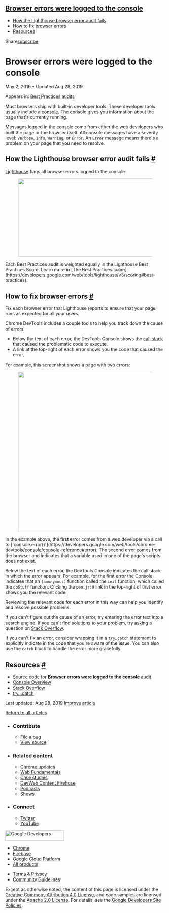 ## <a href="#browser-errors-were-logged-to-the-console" class="w-toc__header--link">Browser errors were logged to the console</a>

- [How the Lighthouse browser error audit fails](#how-the-lighthouse-browser-error-audit-fails)
- [How to fix browser errors](#how-to-fix-browser-errors)
- [Resources](#resources)

Share<a href="/newsletter/" class="gc-analytics-event w-actions__fab w-actions__fab--subscribe"><span>subscribe</span></a>

# Browser errors were logged to the console

May 2, 2019 <span class="w-author__separator">•</span> Updated Aug 28, 2019

<span class="w-post-signpost__title">Appears in:</span> <a href="/lighthouse-best-practices" class="w-post-signpost__link">Best Practices audits</a>

Most browsers ship with built-in developer tools. These developer tools usually include a [console](https://developers.google.com/web/tools/chrome-devtools/console/). The console gives you information about the page that's currently running.

Messages logged in the console come from either the web developers who built the page or the browser itself. All console messages have a severity level: `Verbose`, `Info`, `Warning`, or `Error`. An `Error` message means there's a problem on your page that you need to resolve.

## How the Lighthouse browser error audit fails <a href="#how-the-lighthouse-browser-error-audit-fails" class="w-headline-link">#</a>

[Lighthouse](https://developers.google.com/web/tools/lighthouse/) flags all browser errors logged to the console:

<figure><img src="https://web-dev.imgix.net/image/tcFciHGuF3MxnTr1y5ue01OGLBn2/AjfKRZm8E4ZUi2QvQtL3.png?auto=format" class="w-screenshot" sizes="(min-width: 800px) 800px, calc(100vw - 48px)" srcset="https://web-dev.imgix.net/image/tcFciHGuF3MxnTr1y5ue01OGLBn2/AjfKRZm8E4ZUi2QvQtL3.png?auto=format&amp;w=200 200w, https://web-dev.imgix.net/image/tcFciHGuF3MxnTr1y5ue01OGLBn2/AjfKRZm8E4ZUi2QvQtL3.png?auto=format&amp;w=228 228w, https://web-dev.imgix.net/image/tcFciHGuF3MxnTr1y5ue01OGLBn2/AjfKRZm8E4ZUi2QvQtL3.png?auto=format&amp;w=260 260w, https://web-dev.imgix.net/image/tcFciHGuF3MxnTr1y5ue01OGLBn2/AjfKRZm8E4ZUi2QvQtL3.png?auto=format&amp;w=296 296w, https://web-dev.imgix.net/image/tcFciHGuF3MxnTr1y5ue01OGLBn2/AjfKRZm8E4ZUi2QvQtL3.png?auto=format&amp;w=338 338w, https://web-dev.imgix.net/image/tcFciHGuF3MxnTr1y5ue01OGLBn2/AjfKRZm8E4ZUi2QvQtL3.png?auto=format&amp;w=385 385w, https://web-dev.imgix.net/image/tcFciHGuF3MxnTr1y5ue01OGLBn2/AjfKRZm8E4ZUi2QvQtL3.png?auto=format&amp;w=439 439w, https://web-dev.imgix.net/image/tcFciHGuF3MxnTr1y5ue01OGLBn2/AjfKRZm8E4ZUi2QvQtL3.png?auto=format&amp;w=500 500w, https://web-dev.imgix.net/image/tcFciHGuF3MxnTr1y5ue01OGLBn2/AjfKRZm8E4ZUi2QvQtL3.png?auto=format&amp;w=571 571w, https://web-dev.imgix.net/image/tcFciHGuF3MxnTr1y5ue01OGLBn2/AjfKRZm8E4ZUi2QvQtL3.png?auto=format&amp;w=650 650w, https://web-dev.imgix.net/image/tcFciHGuF3MxnTr1y5ue01OGLBn2/AjfKRZm8E4ZUi2QvQtL3.png?auto=format&amp;w=741 741w, https://web-dev.imgix.net/image/tcFciHGuF3MxnTr1y5ue01OGLBn2/AjfKRZm8E4ZUi2QvQtL3.png?auto=format&amp;w=845 845w, https://web-dev.imgix.net/image/tcFciHGuF3MxnTr1y5ue01OGLBn2/AjfKRZm8E4ZUi2QvQtL3.png?auto=format&amp;w=964 964w, https://web-dev.imgix.net/image/tcFciHGuF3MxnTr1y5ue01OGLBn2/AjfKRZm8E4ZUi2QvQtL3.png?auto=format&amp;w=1098 1098w, https://web-dev.imgix.net/image/tcFciHGuF3MxnTr1y5ue01OGLBn2/AjfKRZm8E4ZUi2QvQtL3.png?auto=format&amp;w=1252 1252w, https://web-dev.imgix.net/image/tcFciHGuF3MxnTr1y5ue01OGLBn2/AjfKRZm8E4ZUi2QvQtL3.png?auto=format&amp;w=1428 1428w, https://web-dev.imgix.net/image/tcFciHGuF3MxnTr1y5ue01OGLBn2/AjfKRZm8E4ZUi2QvQtL3.png?auto=format&amp;w=1600 1600w" width="800" height="247" /></figure>Each Best Practices audit is weighted equally in the Lighthouse Best Practices Score. Learn more in [The Best Practices score](https://developers.google.com/web/tools/lighthouse/v3/scoring#best-practices).

## How to fix browser errors <a href="#how-to-fix-browser-errors" class="w-headline-link">#</a>

Fix each browser error that Lighthouse reports to ensure that your page runs as expected for all your users.

Chrome DevTools includes a couple tools to help you track down the cause of errors:

- Below the text of each error, the DevTools Console shows the [call stack](https://developer.mozilla.org/en-US/docs/Glossary/Call_stack) that caused the problematic code to execute.
- A link at the top-right of each error shows you the code that caused the error.

For example, this screenshot shows a page with two errors:

<figure><img src="https://web-dev.imgix.net/image/tcFciHGuF3MxnTr1y5ue01OGLBn2/KBP4iOO12CqHURgmjxaY.png?auto=format" class="w-screenshot w-screenshot--filled" sizes="(min-width: 800px) 800px, calc(100vw - 48px)" srcset="https://web-dev.imgix.net/image/tcFciHGuF3MxnTr1y5ue01OGLBn2/KBP4iOO12CqHURgmjxaY.png?auto=format&amp;w=200 200w, https://web-dev.imgix.net/image/tcFciHGuF3MxnTr1y5ue01OGLBn2/KBP4iOO12CqHURgmjxaY.png?auto=format&amp;w=228 228w, https://web-dev.imgix.net/image/tcFciHGuF3MxnTr1y5ue01OGLBn2/KBP4iOO12CqHURgmjxaY.png?auto=format&amp;w=260 260w, https://web-dev.imgix.net/image/tcFciHGuF3MxnTr1y5ue01OGLBn2/KBP4iOO12CqHURgmjxaY.png?auto=format&amp;w=296 296w, https://web-dev.imgix.net/image/tcFciHGuF3MxnTr1y5ue01OGLBn2/KBP4iOO12CqHURgmjxaY.png?auto=format&amp;w=338 338w, https://web-dev.imgix.net/image/tcFciHGuF3MxnTr1y5ue01OGLBn2/KBP4iOO12CqHURgmjxaY.png?auto=format&amp;w=385 385w, https://web-dev.imgix.net/image/tcFciHGuF3MxnTr1y5ue01OGLBn2/KBP4iOO12CqHURgmjxaY.png?auto=format&amp;w=439 439w, https://web-dev.imgix.net/image/tcFciHGuF3MxnTr1y5ue01OGLBn2/KBP4iOO12CqHURgmjxaY.png?auto=format&amp;w=500 500w, https://web-dev.imgix.net/image/tcFciHGuF3MxnTr1y5ue01OGLBn2/KBP4iOO12CqHURgmjxaY.png?auto=format&amp;w=571 571w, https://web-dev.imgix.net/image/tcFciHGuF3MxnTr1y5ue01OGLBn2/KBP4iOO12CqHURgmjxaY.png?auto=format&amp;w=650 650w, https://web-dev.imgix.net/image/tcFciHGuF3MxnTr1y5ue01OGLBn2/KBP4iOO12CqHURgmjxaY.png?auto=format&amp;w=741 741w, https://web-dev.imgix.net/image/tcFciHGuF3MxnTr1y5ue01OGLBn2/KBP4iOO12CqHURgmjxaY.png?auto=format&amp;w=845 845w, https://web-dev.imgix.net/image/tcFciHGuF3MxnTr1y5ue01OGLBn2/KBP4iOO12CqHURgmjxaY.png?auto=format&amp;w=964 964w, https://web-dev.imgix.net/image/tcFciHGuF3MxnTr1y5ue01OGLBn2/KBP4iOO12CqHURgmjxaY.png?auto=format&amp;w=1098 1098w, https://web-dev.imgix.net/image/tcFciHGuF3MxnTr1y5ue01OGLBn2/KBP4iOO12CqHURgmjxaY.png?auto=format&amp;w=1252 1252w, https://web-dev.imgix.net/image/tcFciHGuF3MxnTr1y5ue01OGLBn2/KBP4iOO12CqHURgmjxaY.png?auto=format&amp;w=1428 1428w, https://web-dev.imgix.net/image/tcFciHGuF3MxnTr1y5ue01OGLBn2/KBP4iOO12CqHURgmjxaY.png?auto=format&amp;w=1600 1600w" width="800" height="505" /></figure>In the example above, the first error comes from a web developer via a call to [`console.error()`](https://developers.google.com/web/tools/chrome-devtools/console/console-reference#error). The second error comes from the browser and indicates that a variable used in one of the page's scripts does not exist.

Below the text of each error, the DevTools Console indicates the call stack in which the error appears. For example, for the first error the Console indicates that an `(anonymous)` function called the `init` function, which called the `doStuff` function. Clicking the `pen.js:9` link in the top-right of that error shows you the relevant code.

Reviewing the relevant code for each error in this way can help you identify and resolve possible problems.

If you can't figure out the cause of an error, try entering the error text into a search engine. If you can't find solutions to your problem, try asking a question on [Stack Overflow](https://stackoverflow.com).

If you can't fix an error, consider wrapping it in a [`try…catch`](https://developer.mozilla.org/en-US/docs/Web/JavaScript/Reference/Statements/try...catch) statement to explicitly indicate in the code that you're aware of the issue. You can also use the `catch` block to handle the error more gracefully.

## Resources <a href="#resources" class="w-headline-link">#</a>

- [Source code for **Browser errors were logged to the console** audit](https://github.com/GoogleChrome/lighthouse/blob/master/lighthouse-core/audits/errors-in-console.js)
- [Console Overview](https://developers.google.com/web/tools/chrome-devtools/console/)
- [Stack Overflow](https://stackoverflow.com/)
- [try…catch](https://developer.mozilla.org/en-US/docs/Web/JavaScript/Reference/Statements/try...catch)

<span class="w-mr--sm">Last updated: Aug 28, 2019 </span>[Improve article](https://github.com/GoogleChrome/web.dev/blob/master/src/site/content/en/lighthouse-best-practices/errors-in-console/index.md)

<a href="/lighthouse-best-practices" class="gc-analytics-event w-article-navigation__link w-article-navigation__link--back w-article-navigation__link--single">Return to all articles</a>

- ### Contribute

  - <a href="https://github.com/GoogleChrome/web.dev/issues/new?assignees=&amp;labels=bug&amp;template=bug_report.md&amp;title=" class="w-footer__linkbox-link">File a bug</a>
  - <a href="https://github.com/googlechrome/web.dev" class="w-footer__linkbox-link">View source</a>

- ### Related content

  - <a href="https://blog.chromium.org/" class="w-footer__linkbox-link">Chrome updates</a>
  - <a href="https://developers.google.com/web/" class="w-footer__linkbox-link">Web Fundamentals</a>
  - <a href="https://developers.google.com/web/showcase/" class="w-footer__linkbox-link">Case studies</a>
  - <a href="https://devwebfeed.appspot.com/" class="w-footer__linkbox-link">DevWeb Content Firehose</a>
  - <a href="/podcasts/" class="w-footer__linkbox-link">Podcasts</a>
  - <a href="/shows/" class="w-footer__linkbox-link">Shows</a>

- ### Connect

  - <a href="https://www.twitter.com/ChromiumDev" class="w-footer__linkbox-link">Twitter</a>
  - <a href="https://www.youtube.com/user/ChromeDevelopers" class="w-footer__linkbox-link">YouTube</a>

<a href="https://developers.google.com/" class="w-footer__utility-logo-link"><img src="/images/lockup-color.png" alt="Google Developers" class="w-footer__utility-logo" width="185" height="33" /></a>

- <a href="https://developer.chrome.com/" class="w-footer__utility-link">Chrome</a>
- <a href="https://firebase.google.com/" class="w-footer__utility-link">Firebase</a>
- <a href="https://cloud.google.com/" class="w-footer__utility-link">Google Cloud Platform</a>
- <a href="https://developers.google.com/products" class="w-footer__utility-link">All products</a>

<!-- -->

- <a href="https://policies.google.com/" class="w-footer__utility-link">Terms &amp; Privacy</a>
- <a href="/community-guidelines/" class="w-footer__utility-link">Community Guidelines</a>

Except as otherwise noted, the content of this page is licensed under the [Creative Commons Attribution 4.0 License](https://creativecommons.org/licenses/by/4.0/), and code samples are licensed under the [Apache 2.0 License](https://www.apache.org/licenses/LICENSE-2.0). For details, see the [Google Developers Site Policies](https://developers.google.com/terms/site-policies).
